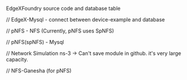 EdgeXFoundry source code and database table

// EdgeX-Mysql - connect between device-example and database

// pNFS - NFS (Currently, pNFS uses SpNFS)

// pNFS(spNFS) - Mysql

// Network Simulation ns-3 -> Can't save module in github. it's very large capacity.

// NFS-Ganesha (for pNFS)
